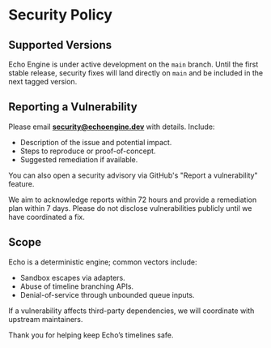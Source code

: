 # Security Policy

## Supported Versions
Echo Engine is under active development on the `main` branch. Until the first
stable release, security fixes will land directly on `main` and be included in
the next tagged version.

## Reporting a Vulnerability
Please email **security@echoengine.dev** with details. Include:
- Description of the issue and potential impact.
- Steps to reproduce or proof-of-concept.
- Suggested remediation if available.

You can also open a security advisory via GitHub's "Report a vulnerability" feature.

We aim to acknowledge reports within 72 hours and provide a remediation plan
within 7 days. Please do not disclose vulnerabilities publicly until we have
coordinated a fix.

## Scope
Echo is a deterministic engine; common vectors include:
- Sandbox escapes via adapters.
- Abuse of timeline branching APIs.
- Denial-of-service through unbounded queue inputs.

If a vulnerability affects third-party dependencies, we will coordinate with
upstream maintainers.

Thank you for helping keep Echo’s timelines safe.
